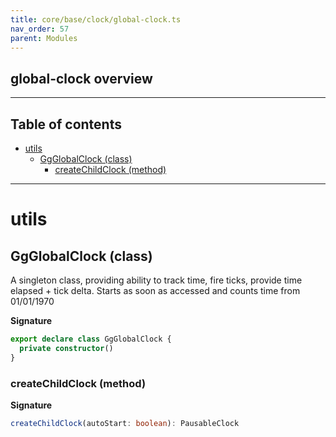 ```yaml
---
title: core/base/clock/global-clock.ts
nav_order: 57
parent: Modules
---
```


## global-clock overview

---

<h2 class="text-delta">Table of contents</h2>

- [utils](#utils)
  - [GgGlobalClock (class)](#ggglobalclock-class)
    - [createChildClock (method)](#createchildclock-method)

---

# utils

## GgGlobalClock (class)

A singleton class, providing ability to track time, fire ticks, provide time elapsed + tick delta.
Starts as soon as accessed and counts time from 01/01/1970

**Signature**

```ts
export declare class GgGlobalClock {
  private constructor()
}
```

### createChildClock (method)

**Signature**

```ts
createChildClock(autoStart: boolean): PausableClock
```
